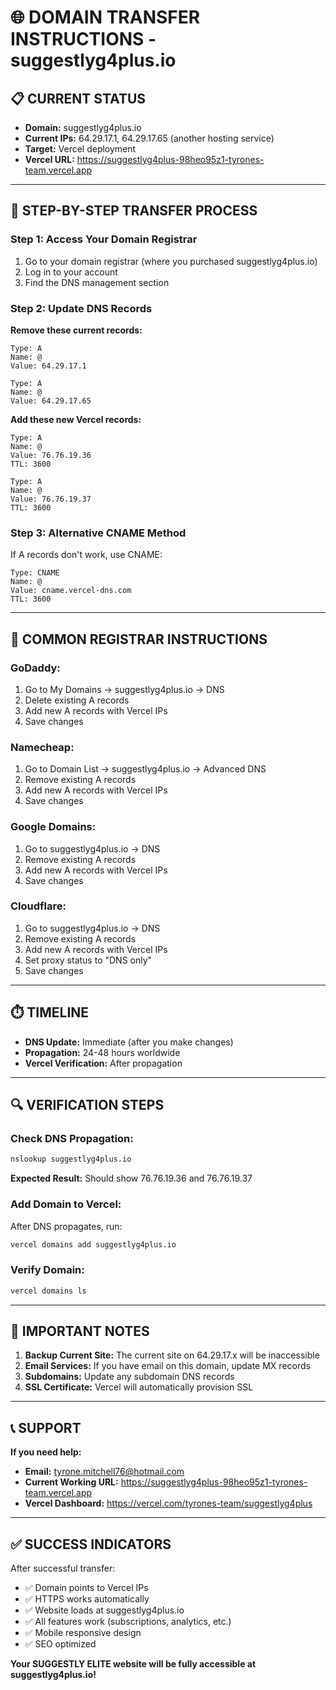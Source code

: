 # 🌐 DOMAIN TRANSFER INSTRUCTIONS - suggestlyg4plus.io

## 📋 **CURRENT STATUS**
- **Domain:** suggestlyg4plus.io
- **Current IPs:** 64.29.17.1, 64.29.17.65 (another hosting service)
- **Target:** Vercel deployment
- **Vercel URL:** https://suggestlyg4plus-98heo95z1-tyrones-team.vercel.app

---

## 🔧 **STEP-BY-STEP TRANSFER PROCESS**

### **Step 1: Access Your Domain Registrar**
1. Go to your domain registrar (where you purchased suggestlyg4plus.io)
2. Log in to your account
3. Find the DNS management section

### **Step 2: Update DNS Records**
**Remove these current records:**
```
Type: A
Name: @
Value: 64.29.17.1

Type: A
Name: @
Value: 64.29.17.65
```

**Add these new Vercel records:**
```
Type: A
Name: @
Value: 76.76.19.36
TTL: 3600

Type: A
Name: @
Value: 76.76.19.37
TTL: 3600
```

### **Step 3: Alternative CNAME Method**
If A records don't work, use CNAME:
```
Type: CNAME
Name: @
Value: cname.vercel-dns.com
TTL: 3600
```

---

## 🏢 **COMMON REGISTRAR INSTRUCTIONS**

### **GoDaddy:**
1. Go to My Domains → suggestlyg4plus.io → DNS
2. Delete existing A records
3. Add new A records with Vercel IPs
4. Save changes

### **Namecheap:**
1. Go to Domain List → suggestlyg4plus.io → Advanced DNS
2. Remove existing A records
3. Add new A records with Vercel IPs
4. Save changes

### **Google Domains:**
1. Go to suggestlyg4plus.io → DNS
2. Remove existing A records
3. Add new A records with Vercel IPs
4. Save changes

### **Cloudflare:**
1. Go to suggestlyg4plus.io → DNS
2. Remove existing A records
3. Add new A records with Vercel IPs
4. Set proxy status to "DNS only"
5. Save changes

---

## ⏱️ **TIMELINE**
- **DNS Update:** Immediate (after you make changes)
- **Propagation:** 24-48 hours worldwide
- **Vercel Verification:** After propagation

---

## 🔍 **VERIFICATION STEPS**

### **Check DNS Propagation:**
```bash
nslookup suggestlyg4plus.io
```
**Expected Result:** Should show 76.76.19.36 and 76.76.19.37

### **Add Domain to Vercel:**
After DNS propagates, run:
```bash
vercel domains add suggestlyg4plus.io
```

### **Verify Domain:**
```bash
vercel domains ls
```

---

## 🚨 **IMPORTANT NOTES**

1. **Backup Current Site:** The current site on 64.29.17.x will be inaccessible
2. **Email Services:** If you have email on this domain, update MX records
3. **Subdomains:** Update any subdomain DNS records
4. **SSL Certificate:** Vercel will automatically provision SSL

---

## 📞 **SUPPORT**

**If you need help:**
- **Email:** tyrone.mitchell76@hotmail.com
- **Current Working URL:** https://suggestlyg4plus-98heo95z1-tyrones-team.vercel.app
- **Vercel Dashboard:** https://vercel.com/tyrones-team/suggestlyg4plus

---

## ✅ **SUCCESS INDICATORS**

After successful transfer:
- ✅ Domain points to Vercel IPs
- ✅ HTTPS works automatically
- ✅ Website loads at suggestlyg4plus.io
- ✅ All features work (subscriptions, analytics, etc.)
- ✅ Mobile responsive design
- ✅ SEO optimized

**Your SUGGESTLY ELITE website will be fully accessible at suggestlyg4plus.io!**
